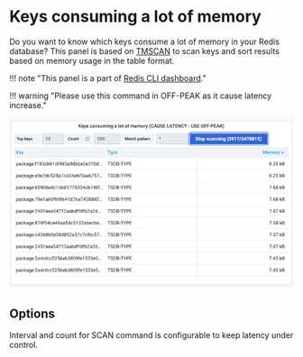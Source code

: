 # Keys consuming a lot of memory

Do you want to know which keys consume a lot of memory in your Redis database? This panel is based on [TMSCAN](../redis-datasource/custom/TMSCAN.md) to scan keys and sort results based on memory usage in the table format.

!!! note "This panel is a part of [Redis CLI dashboard](dashboards.md)."

!!! warning "Please use this command in OFF-PEAK as it cause latency increase."

![Keys](../images/redis-app/keys-panel.png)

## Options

Interval and count for SCAN command is configurable to keep latency under control.
